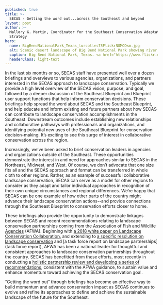 ```yaml
---
published: true
title: >-
  SECAS - Getting the word out...across the Southeast and beyond
layout: post
author: >-
  Mallory G. Martin, Coordinator for the Southeast Conservation Adaptation
  Strategy
hero:
  name: BigBendNationalPark_Texas_turcottes78FlickrNOMODsm.jpg
  alt: Scenic desert landscape of Big Bend National Park showing river with mountains in the background.
  caption: Big Bend National Park, Texas. <a href="https://www.flickr.com/photos/turcottes78/14298931740/in/album-72157678174476523/">Photo</a> by Turcottes78/Flickr. <a href="https://creativecommons.org/licenses/by-nc-nd/2.0/">CC BY-NC-ND 2.0</a>.
  headerClass: light-text
---
```

In the last six months or so, SECAS staff have presented well over a dozen briefings and overviews to various agencies, organizations, and partners interested in the SECAS approach to landscape conservation. Typically we provide a high level overview of the SECAS vision, purpose, and goal, followed by a deeper discussion of the Southeast Blueprint and Blueprint user support functions that help inform conservation decisions. These briefings help spread the word about SECAS and the Southeast Blueprint, and help educate and inform existing and future partners about how SECAS can contribute to landscape conservation accomplishments in the Southeast. Downstream outcomes include establishing new relationships and collaborative pathways with professionals and organizations, and identifying potential new uses of the Southeast Blueprint for conservation decision-making. It’s exciting to see this surge of interest in collaborative conservation across the region.<!--more-->

Increasingly, we’ve been asked to brief conservation leaders in agencies and organizations outside of the Southeast. These opportunities demonstrate the interest in and need for approaches similar to SECAS in the Northeast, Midwest, and West. Of course, we don’t advocate that one size fits all and the SECAS approach and format can be transferred in whole cloth to other regions. Rather, as an example of successful collaborative landscape conservation, SECAS can serve as a model for other regions to consider as they adapt and tailor individual approaches in recognition of their own unique circumstances and regional differences. We’re happy that SECAS can be one example of how other parts of the country might advance their landscape conservation actions--and provide connections through the Southeast Blueprint to conservation efforts closer to home.

These briefings also provide the opportunity to demonstrate linkages between SECAS and recent recommendations relating to landscape conservation partnerships coming from the [Association of Fish and Wildlife Agencies](https://www.fishwildlife.org/) (AFWA). Beginning with [a 2018 white paper on Landscape Conservation Collaboration](https://www.fishwildlife.org/application/files/8915/2185/5488/AFWA_Landscape_Conservation_White_Paper-FINAL.pdf), and extending to [a specific resolution on landscape conservation](https://www.fishwildlife.org/application/files/4615/4715/1120/AFWA_Resolution_on_Landscape_Conservation-2018_FINAL-updated.pdf) and [a task force report on landscape partnerships](task force report), AFWA has been a national leader for thoughtful and consistent approaches to landscape conservation partnerships throughout the country. SECAS has benefitted from these efforts, most recently in conducting a [holistic partnership review and developing a series of recommendations](http://secassoutheast.org/pdf/SECAS_Futures_final_report_March_2021.pdf), consistent with the AFWA guidance, to sustain value and enhance momentum toward achieving the SECAS conservation goal.

“Getting the word out” through briefings has become an effective way to build momentum and advance conservation impact as SECAS continues to evolve and refine its approaches to define and achieve the sustainable landscape of the future for the Southeast.
